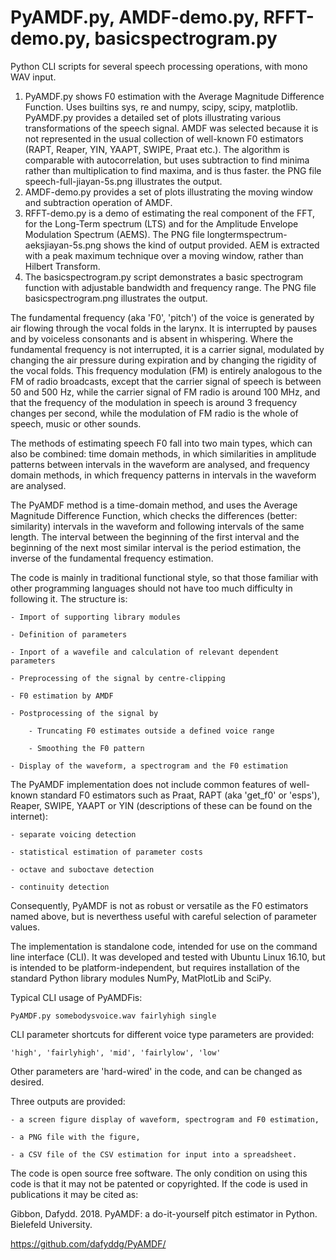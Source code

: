 # PyAMDF.py, AMDF-demo.py, RFFT-demo.py, basicspectrogram.py
Python CLI scripts for several speech processing operations, with mono WAV input.
1. PyAMDF.py shows F0 estimation with the Average Magnitude Difference Function. Uses builtins sys, re and numpy, scipy, scipy, matplotlib. PyAMDF.py provides a detailed set of plots illustrating various transformations of the speech signal. AMDF was selected because it is not represented in the usual collection of well-known F0 estimators (RAPT, Reaper, YIN, YAAPT, SWIPE, Praat etc.). The algorithm is comparable with autocorrelation, but uses subtraction to find minima rather than multiplication to find maxima, and is thus faster. the PNG file speech-full-jiayan-5s.png illustrates the output.
2. AMDF-demo.py provides a set of plots illustrating the moving window and subtraction operation of AMDF.
3. RFFT-demo.py is a demo of estimating the real component of the FFT, for the Long-Term spectrum (LTS) and for the Amplitude Envelope Modulation Spectrum (AEMS). The PNG file longtermspectrum-aeksjiayan-5s.png shows the kind of output provided. AEM is extracted with a peak maximum technique over a moving window, rather than Hilbert Transform.
4. The basicspectrogram.py script demonstrates a basic spectrogram function with adjustable bandwidth and frequency range. The PNG file basicspectrogram.png illustrates the output.

The fundamental frequency (aka 'F0', 'pitch') of the voice is generated by air flowing through the vocal folds in the larynx. It is interrupted by pauses and by voiceless consonants and is absent in whispering. Where the fundamental frequency is not interrupted, it is a carrier signal, modulated by changing the air pressure during expiration and by changing the rigidity of the vocal folds. This frequency modulation (FM) is entirely analogous to the FM of radio broadcasts, except that the carrier signal of speech is between 50 and 500 Hz, while the carrier signal of FM radio is around 100 MHz, and that the frequency of the modulation in speech is around 3 frequency changes per second, while the modulation of FM radio is the whole of speech, music or other sounds.

The methods of estimating speech F0 fall into two main types, which can also be combined: time domain methods, in which similarities in amplitude patterns between intervals in the waveform are analysed, and frequency domain methods, in which frequency patterns in intervals in the waveform are analysed.

The PyAMDF method is a time-domain method, and uses the Average Magnitude Difference Function, which checks the differences (better: similarity) intervals in the waveform and following intervals of the same length. The interval between the beginning of the first interval and the beginning of the next most similar interval is the period estimation, the inverse of the fundamental frequency estimation.

The code is mainly in traditional functional style, so that those familiar with other programming languages should not have too much difficulty in following it. The structure is:

	- Import of supporting library modules
	
	- Definition of parameters
	
	- Inport of a wavefile and calculation of relevant dependent parameters
	
	- Preprocessing of the signal by centre-clipping
	
	- F0 estimation by AMDF
	
	- Postprocessing of the signal by
	
		- Truncating F0 estimates outside a defined voice range
		
		- Smoothing the F0 pattern
		
	- Display of the waveform, a spectrogram and the F0 estimation

The PyAMDF implementation does not include common features of well-known standard F0 estimators such as Praat, RAPT (aka 'get_f0' or 'esps'), Reaper, SWIPE, YAAPT or YIN (descriptions of these can be found on the internet):

	- separate voicing detection
	
	- statistical estimation of parameter costs
	
	- octave and suboctave detection
	
	- continuity detection
	
Consequently, PyAMDF is not as robust or versatile as the F0 estimators named above, but is neverthess useful with careful selection of parameter values.

The implementation is standalone code, intended for use on the command line interface (CLI). It was developed and tested with Ubuntu Linux 16.10, but is intended to be platform-independent, but requires installation of the standard Python library modules NumPy, MatPlotLib and SciPy.

Typical CLI usage of PyAMDFis:

	PyAMDF.py somebodysvoice.wav fairlyhigh single

CLI parameter shortcuts for different voice type parameters are provided:

	'high', 'fairlyhigh', 'mid', 'fairlylow', 'low'

Other parameters are 'hard-wired' in the code, and can be changed as desired.

Three outputs are provided:

	- a screen figure display of waveform, spectrogram and F0 estimation,
	
	- a PNG file with the figure,
	
	- a CSV file of the CSV estimation for input into a spreadsheet.

The code is open source free software. The only condition on using this code is that it may not be patented or copyrighted. If the code is used in publications it may be cited as:

Gibbon, Dafydd. 2018. PyAMDF: a do-it-yourself pitch estimator in Python. Bielefeld University.

https://github.com/dafyddg/PyAMDF/
